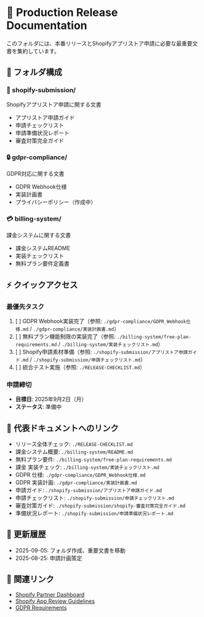 # 🚀 Production Release Documentation

このフォルダには、本番リリースとShopifyアプリストア申請に必要な最重要文書を集約しています。

## 📂 フォルダ構成

### 📱 shopify-submission/
Shopifyアプリストア申請に関する文書
- アプリストア申請ガイド
- 申請チェックリスト
- 申請準備状況レポート
- 審査対策完全ガイド

### 🔒 gdpr-compliance/
GDPR対応に関する文書
- GDPR Webhook仕様
- 実装計画書
- プライバシーポリシー（作成中）

### 💳 billing-system/
課金システムに関する文書
- 課金システムREADME
- 実装チェックリスト
- 無料プラン要件定義書

## ⚡ クイックアクセス

### 最優先タスク
1. [ ] GDPR Webhook実装完了（参照: `./gdpr-compliance/GDPR_Webhook仕様.md` / `./gdpr-compliance/実装計画書.md`）
2. [ ] 無料プラン機能制限の実装完了（参照: `./billing-system/free-plan-requirements.md` / `./billing-system/実装チェックリスト.md`）
3. [ ] Shopify申請素材準備（参照: `./shopify-submission/アプリストア申請ガイド.md` / `./shopify-submission/申請チェックリスト.md`）
4. [ ] 統合テスト実施（参照: `./RELEASE-CHECKLIST.md`）

### 申請締切
- **目標日**: 2025年9月2日（月）
- **ステータス**: 準備中

## 🧭 代表ドキュメントへのリンク
- リリース全体チェック: `./RELEASE-CHECKLIST.md`
- 課金システム概要: `./billing-system/README.md`
- 無料プラン要件: `./billing-system/free-plan-requirements.md`
- 課金 実装チェック: `./billing-system/実装チェックリスト.md`
- GDPR 仕様: `./gdpr-compliance/GDPR_Webhook仕様.md`
- GDPR 実装計画: `./gdpr-compliance/実装計画書.md`
- 申請ガイド: `./shopify-submission/アプリストア申請ガイド.md`
- 申請チェックリスト: `./shopify-submission/申請チェックリスト.md`
- 審査対策ガイド: `./shopify-submission/shopify-審査対策完全ガイド.md`
- 準備状況レポート: `./shopify-submission/申請準備状況レポート.md`

## 📝 更新履歴
- 2025-09-05: フォルダ作成、重要文書を移動
- 2025-08-25: 申請計画策定

## 🔗 関連リンク
- [Shopify Partner Dashboard](https://partners.shopify.com)
- [Shopify App Review Guidelines](https://shopify.dev/docs/apps/store/review)
- [GDPR Requirements](https://shopify.dev/docs/apps/webhooks/configuration/mandatory-webhooks)